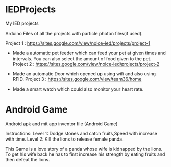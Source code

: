 # IEDProjects
My IED projects

Arduino Files of all the projects with particle photon files(if used).

Project 1 : https://sites.google.com/view/noice-ied/projects/project-1  

- Made a automatic pet feeder which can feed your pet at given times and intervals. You can also select the amount of food given to the pet.
Project 2 : https://sites.google.com/view/noice-ied/projects/project-2  

- Made an automatic Door which opened up using wifi and also using RFID. 
Project 3 : https://sites.google.com/view/team36/home  

- Made a smart watch which could also monitor your heart rate.

# Android Game
Android apk and mit app inventor file (Android Game)

Instructions:
Level 1: Dodge stones and catch fruits,Speed with increase with time.
Level 2: Kill the lions to release female panda.

This Game is a love story of a panda whose wife is kidnapped by the lions. To get his wife back he has to first increase his strength by eating fruits and then defeat the lions.
